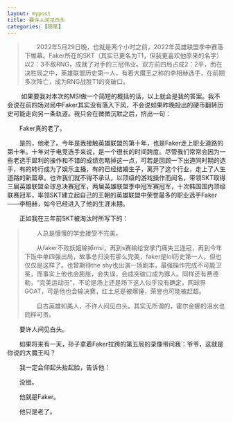 ```yaml
---
layout: mypost
title: 要许人间见白头
categories: [随笔]
---
```


>&emsp;&emsp;2022年5月29日晚，也就是两个小时之前，2022年英雄联盟季中赛落下帷幕。Faker所在的SKT（其实已更名为T1，但我更喜欢他原来的名字）以2：3不敌RNG，成就了对手的三冠伟业。双方前四局占成2：2平，而在决胜局之中，英雄联盟历史第一人，有着大魔王之称的李相赫选手，在前期多次阵亡，成为RNG战胜T1的突破口。

&emsp;&emsp;  如果要我对本次的MSI做一个简短的概括的话，以上就会是我的答案。我不会说在前四场对局中Faker其实没有落入下风，不会说如果昨晚投出的硬币翻转历史可能走向另一条轨道。我只会在微微沉默之后，挤出一句：

&emsp;&emsp;Faker真的老了。

&emsp;&emsp;是的，他老了。今年是我接触英雄联盟的第十年，也是Faker走上职业道路的第十年。十年对于电竞选手来说，是一个很长的时间跨度。尽管我们常常会因为一些老选手犀利的操作和不错的成绩忽略掉这一点，可若是回顾一下出道同时期的选手，有的转行成为了娱乐主播，有的已经结婚生子，离开了这个行业，走上了人生道路的新篇章。也许我们就不得不承认，以顶级的游戏操作而闻名，带领SKT取得三届英雄联盟全球总决赛冠军，两届英雄联盟季中冠军赛冠军，十次韩国国内顶级联赛冠军，率领SKT建立起自己的王朝的英雄联盟中荣誉最多的职业选手Faker——李相赫，如今已经进入了他的生涯末期。

&emsp;&emsp;正如我在三年前SKT被淘汰时所写下的：

>&emsp;&emsp;人总是慢慢的学会接受不完美。
>
>&emsp;&emsp;从faker不败妖姬输掉msi，再到s赛输给安掌门痛失三连冠，再到今年下饭中单四强出局，故事总归没有那么完美，faker是lol历史第一人，但也仅仅是这样了。也曾期待the shy也出演一场剧本，最强操作完成不可能卫冕，而事实上他也会膨胀，会失误，会成突破口成为罪人。同样还有费德勒，“完美运动员”，不论是场上还是场下这人似乎没有确定，网球界GOAT，可是他也会输决赛，红土总是被爆锤，荣誉也可能被赶超。
>
>&emsp;&emsp;自古英雄如美人，不许人间见白头。其实无所谓的，霍尔金娜的泪水也同样可贵。

&emsp;&emsp;要许人间见白头。

&emsp;&emsp;如果将来有一天，孙子拿着Faker拉跨的第五局的录像带问我：爷爷，这就是你说的大魔王吗？

&emsp;&emsp;我一定会仰起头抬起脸，告诉他：

&emsp;&emsp;没错。

&emsp;&emsp;他就是Faker。

&emsp;&emsp;他只是老了。